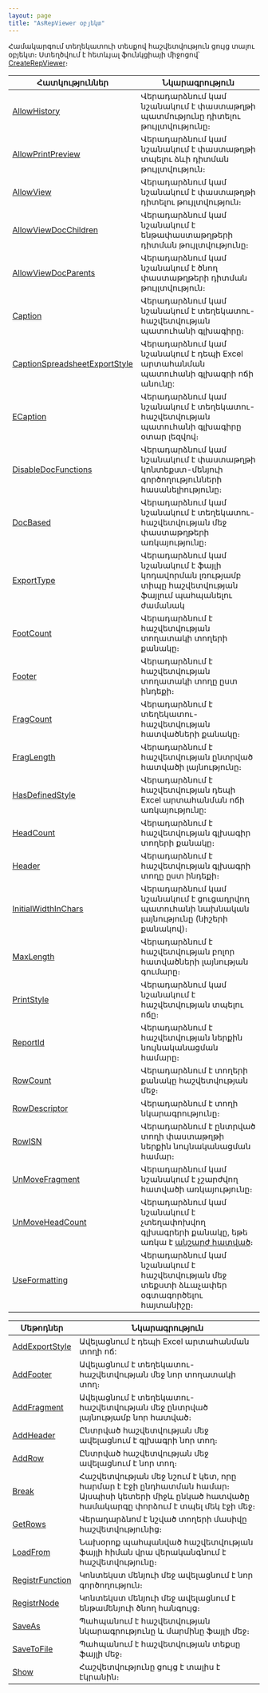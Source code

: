 ```yaml
---
layout: page
title: "AsRepViewer օբյեկտ"
---
```


Համակարգում տեղեկատուի տեսքով  հաշվետվություն ցույց տալու օբյեկտ։  Ստեղծվում է հետևյալ ֆունկցիայի միջոցով՝ [CreateRepViewer](Functions/CreateRepViewer.html)։

|Հատկություններ|Նկարագրություն|
|--|--|
|[AllowHistory](AsRepViewer/AllowHistory.md)|Վերադարձնում կամ նշանակում է փաստաթղթի պատմությունը դիտելու թույլտվությունը։|
|[AllowPrintPreview](AsRepViewer/AllowPrintPreview.md)|Վերադարձնում կամ նշանակում է  փաստաթղթի տպելու ձևի դիտման թույլտվություն։|
|[AllowView](AsRepViewer/AllowView.md)|Վերադարձնում կամ նշանակում է փաստաթղթի դիտելու թույլտվություն։|
|[AllowViewDocChildren](AsRepViewer/AllowViewDocChildren.md)|Վերադարձնում կամ նշանակում է ենթափաստաթղթերի դիտման թույլտվությունը։|
|[AllowViewDocParents](AsRepViewer/AllowViewDocParents.md)|Վերադարձնում կամ նշանակում է ծնող փաստաթղթերի դիտման թույլտվություն։ |
|[Caption](AsRepViewer/Caption.md)|Վերադարձնում կամ նշանակում է տեղեկատու-հաշվետվության պատուհանի գլխագիրը։|
|[CaptionSpreadsheetExportStyle](AsRepViewer/CaptionSpreadsheetExportStyle.md)| Վերադարձնում կամ նշանակում է դեպի Excel արտահանման պատուհանի գլխագրի ոճի անունը:|
|[ECaption](AsRepViewer/Caption.md)|Վերադարձնում կամ նշանակում է տեղեկատու-հաշվետվության պատուհանի գլխագիրը օտար լեզվով։|
|[DisableDocFunctions](AsRepViewer/DisableDocFunctions.md)|Վերադարձնում կամ նշանակում է փաստաթղթի կոնտեքստ-մենյուի գործողությունների հասանելիությունը։ |
|[DocBased](AsRepViewer/DocBased.md)|Վերադարձնում կամ նշանակում է տեղեկատու-հաշվետվության մեջ փաստաթղթերի առկայությունը։ |
|[ExportType](AsRepViewer/ExportType.md)| Վերադարձնում կամ նշանակում է ֆայլի կոդավորման լռությամբ տիպը  հաշվետվության ֆայլում պահպանելու ժամանակ |
|[FootCount](AsRepViewer/FootCount.md)| Վերադարձնում է հաշվետվության տողատակի տողերի քանակը։ |
|[Footer](AsRepViewer/Footer.md)|Վերադարձնում է հաշվետվության  տողատակի տողը ըստ ինդեքի։ |
|[FragCount](AsRepViewer/FragCount.md)| Վերադարձնում է տեղեկատու-հաշվետվության հատվածների քանակը։ |
|[FragLength](AsRepViewer/FragLength.md)| Վերադարձնում է հաշվետվության  ընտրված հատվածի լայնությունը։ |
|[HasDefinedStyle](AsRepViewer/HasDefinedStyle.md)| Վերադարձնում է հաշվետվության  դեպի Excel արտահանման ոճի առկայությունը: |
|[HeadCount](AsRepViewer/HeadCount.md)| Վերադարձնում է հաշվետվության գլխագիր տողերի քանակը։|
|[Header](AsRepViewer/Header.md)| Վերադարձնում է հաշվետվության գլխագրի տողը ըստ ինդեքի։|
|[InitialWidthInChars](AsRepViewer/InitialWidthInChars.md)| Վերադարձնում կամ նշանակում է ցուցադրվող պատուհանի նախնական լայնությունը (նիշերի քանակով)։ |
|[MaxLength](AsRepViewer/MaxLength.md)| Վերադարձնում է հաշվետվության բոլոր հատվածների լայնության գումարը։ |
|[PrintStyle](AsRepViewer/PrintStyle.md)| Վերադարձնում կամ նշանակում է հաշվետվության տպելու ոճը։ |
|[ReportId](AsRepViewer/ReportId.md)| Վերադարձնում է հաշվետվության ներքին նույնականացման համարը։ |
|[RowCount](AsRepViewer/RowCount.md)|Վերադարձնում է տողերի քանակը հաշվետվության մեջ։ |
|[RowDescriptor](AsRepViewer/RowDescriptor.md)| Վերադարձնում է տողի նկարագրությունը։ |
|[RowISN](AsRepViewer/RowISN.md)| Վերադարձնում է ընտրված տողի փաստաթղթի ներքին նույնականացման համար։ |
|[UnMoveFragment](AsRepViewer/UnMoveFragment.md)| Վերադարձնում կամ նշանակում է չշարժվող հատվածի առկայությունը։ |
|[UnMoveHeadCount](AsRepViewer/UnMoveHeadCount.md)| Վերադարձնում կամ նշանակում է չտեղափոխվող գլխագրերի քանակը, եթե առկա է [անշարժ հատված](AsRepViewer/UnMoveFragment.md)։ |
|[UseFormatting](AsRepViewer/UseFormatting.md)|Վերադարձնում կամ նշանակում է հաշվետվության մեջ տեքստի ձևաչափեր օգտագործելու հայտանիշը։|



| Մեթոդներ | Նկարագրություն |
|--|--|
|[AddExportStyle](AsRepViewer/AddExportStyle.md)| Ավելացնում է  դեպի Excel արտահանման տողի ոճ:|
|[AddFooter](AsRepViewer/AddFooter.md)| Ավելացնում է տեղեկատու-հաշվետվության մեջ նոր տողատակի տող։ |
|[AddFragment](AsRepViewer/AddFragment.md)| Ավելացնում է տեղեկատու-հաշվետվության մեջ ընտրված լայնությամբ նոր հատված։ |
|[AddHeader](AsRepViewer/AddHeader.md)| Ընտրված հաշվետվության մեջ ավելացնում է գլխագրի նոր տող։ |
|[AddRow](AsRepViewer/AddRow.md)|  Ընտրված հաշվետվության մեջ ավելացնում է նոր տող։ |
|[Break](AsRepViewer/Break.md)|Հաշվետվության մեջ նշում է կետ, որը հարմար է Էջի ընդհատման համար։ Այսպիսի կետերի միջև ընկած հատվածը համակարգը փորձում է տպել մեկ էջի մեջ։ |
|[GetRows](AsRepViewer/GetRows.md)| Վերադարձնոմ է նշված տողերի մասիվը հաշվետվությունից։   |
|[LoadFrom](AsRepViewer/LoadFrom.md)| Նախօրոք պահպանված հաշվետվության ֆայլի հիման վրա վերականգնում է հաշվետվությունը։ |
|[RegistrFunction](AsRepViewer/RegistrFunction.md)|Կոնտեկստ մենյուի մեջ ավելացնում է նոր գործողություն։ |
|[RegistrNode](AsRepViewer/RegistrNode.md)| Կոնտեկստ մենյուի մեջ ավելացնում է ենթամենյուի ծնող հանգույց։|
|[SaveAs](AsRepViewer/SaveAs.md)| Պահպանում է հաշվետվության նկարագրությունը և մարմինը ֆայլի մեջ։ |
|[SaveToFile](AsRepViewer/SaveToFile.md)| Պահպանում է հաշվետվության տեքսը ֆայլի մեջ։ |
|[Show](AsRepViewer/Show.md)| Հաշվետվությունը ցույց է տալիս է էկրանին։ |





